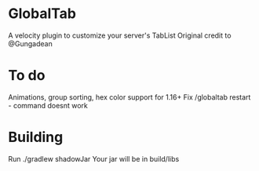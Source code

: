 # GlobalTab
A velocity plugin to customize your server's TabList
Original credit to @Gungadean

# To do
Animations, group sorting, hex color support for 1.16+
Fix /globaltab restart - command doesnt work

# Building

Run ./gradlew shadowJar 
Your jar will be in build/libs
 
